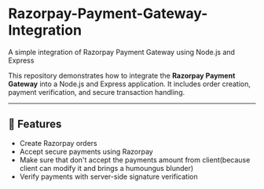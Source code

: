 # Razorpay-Payment-Gateway-Integration
A simple integration of Razorpay Payment Gateway using Node.js and Express

This repository demonstrates how to integrate the **Razorpay Payment Gateway** into a Node.js and Express application. It includes order creation, payment verification, and secure transaction handling.

---

## 🚀 Features

* Create Razorpay orders
* Accept secure payments using Razorpay
* Make sure that don't accept the payments amount from client(because client can modify it and brings a humoungus blunder)
* Verify payments with server-side signature verification
 

